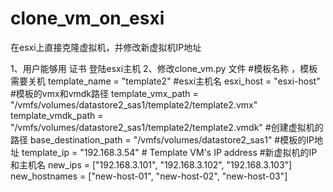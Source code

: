 # clone_vm_on_esxi
在esxi上直接克隆虚拟机，并修改新虚拟机IP地址

1、用户能够用 证书 登陆esxi主机
2、修改clone_vm.py 文件
#模板名称 ，模板需要关机
template_name = "template2"
#esxi主机名
esxi_host = "esxi-host"
#模板的vmx和vmdk路径
template_vmx_path = "/vmfs/volumes/datastore2_sas1/template2/template2.vmx"
template_vmdk_path = "/vmfs/volumes/datastore2_sas1/template2/template2.vmdk"
#创建虚拟机的路径
base_destination_path = "/vmfs/volumes/datastore2_sas1"
#模板的IP地址
template_ip = "192.168.3.54"  # Template VM's IP address
#新虚拟机的IP和主机名
new_ips = ["192.168.3.101", "192.168.3.102", "192.168.3.103"]
new_hostnames = ["new-host-01", "new-host-02", "new-host-03"]
